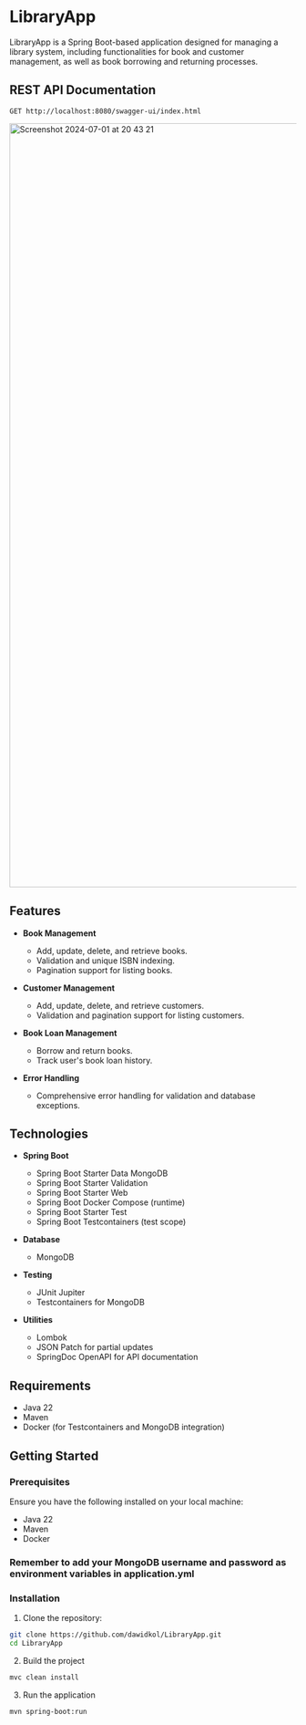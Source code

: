 # LibraryApp

LibraryApp is a Spring Boot-based application designed for managing a library system, including functionalities
for book and customer management, as well as book borrowing and returning processes.

## REST API Documentation
```http request
GET http://localhost:8080/swagger-ui/index.html
```
<img width="1340" alt="Screenshot 2024-07-01 at 20 43 21" src="https://github.com/dawidkol/LibraryApp/assets/15035709/a5af6ca6-8c3a-40cd-a7a8-6dd60b891fa9">

## Features

- **Book Management**
    - Add, update, delete, and retrieve books.
    - Validation and unique ISBN indexing.
    - Pagination support for listing books.

- **Customer Management**
    - Add, update, delete, and retrieve customers.
    - Validation and pagination support for listing customers.

- **Book Loan Management**
    - Borrow and return books.
    - Track user's book loan history.

- **Error Handling**
    - Comprehensive error handling for validation and database exceptions.

## Technologies

- **Spring Boot**
    - Spring Boot Starter Data MongoDB
    - Spring Boot Starter Validation
    - Spring Boot Starter Web
    - Spring Boot Docker Compose (runtime)
    - Spring Boot Starter Test
    - Spring Boot Testcontainers (test scope)

- **Database**
    - MongoDB

- **Testing**
    - JUnit Jupiter
    - Testcontainers for MongoDB

- **Utilities**
    - Lombok
    - JSON Patch for partial updates
    - SpringDoc OpenAPI for API documentation

## Requirements

- Java 22
- Maven
- Docker (for Testcontainers and MongoDB integration)

## Getting Started

### Prerequisites

Ensure you have the following installed on your local machine:

- Java 22
- Maven
- Docker

### Remember to add your MongoDB username and password as environment variables in application.yml

### Installation

1. Clone the repository:
```bash
git clone https://github.com/dawidkol/LibraryApp.git
cd LibraryApp
```

2. Build the project
```bash
mvc clean install
```

3. Run the application
```bash
mvn spring-boot:run
```
